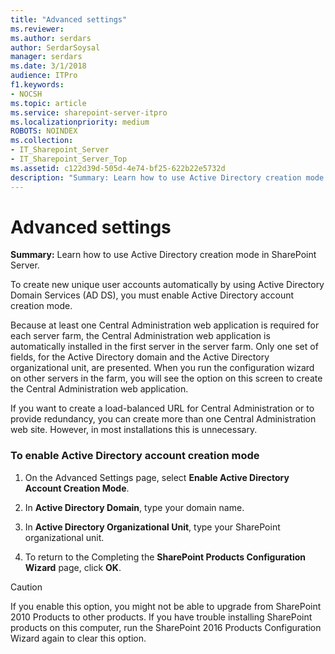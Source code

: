 ```yaml
---
title: "Advanced settings"
ms.reviewer: 
ms.author: serdars
author: SerdarSoysal
manager: serdars
ms.date: 3/1/2018
audience: ITPro
f1.keywords:
- NOCSH
ms.topic: article
ms.service: sharepoint-server-itpro
ms.localizationpriority: medium
ROBOTS: NOINDEX
ms.collection:
- IT_Sharepoint_Server
- IT_Sharepoint_Server_Top
ms.assetid: c122d39d-505d-4e74-bf25-622b22e5732d
description: "Summary: Learn how to use Active Directory creation mode in SharePoint Server."
---
```


# Advanced settings

 **Summary:** Learn how to use Active Directory creation mode in SharePoint Server. 
  
To create new unique user accounts automatically by using Active Directory Domain Services (AD DS), you must enable Active Directory account creation mode. 
  
Because at least one Central Administration web application is required for each server farm, the Central Administration web application is automatically installed in the first server in the server farm. Only one set of fields, for the Active Directory domain and the Active Directory organizational unit, are presented. When you run the configuration wizard on other servers in the farm, you will see the option on this screen to create the Central Administration web application.
  
If you want to create a load-balanced URL for Central Administration or to provide redundancy, you can create more than one Central Administration web site. However, in most installations this is unnecessary.
  
### To enable Active Directory account creation mode

1. On the Advanced Settings page, select **Enable Active Directory Account Creation Mode**.
    
2. In **Active Directory Domain**, type your domain name.
    
3. In **Active Directory Organizational Unit**, type your SharePoint organizational unit.
    
4. To return to the Completing the **SharePoint Products Configuration Wizard** page, click **OK**.
    
> [!CAUTION]
> If you enable this option, you might not be able to upgrade from SharePoint 2010 Products to other products. If you have trouble installing SharePoint products on this computer, run the SharePoint 2016 Products Configuration Wizard again to clear this option. 
  

